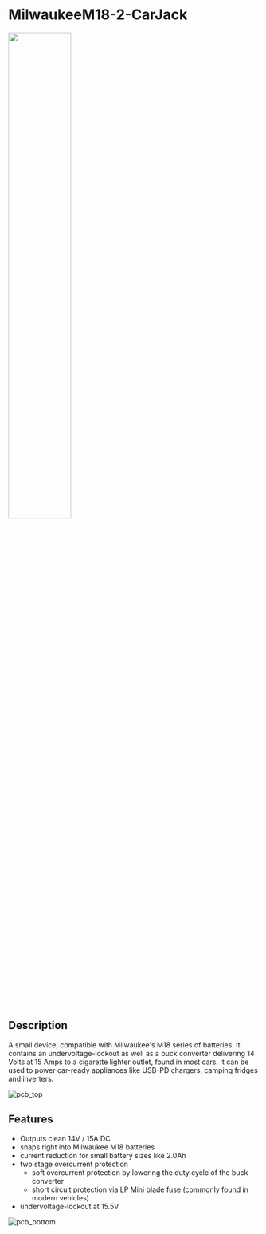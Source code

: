 # MilwaukeeM18-2-CarJack
<img src="(https://github.com/BrennerLu/MilwaukeeM18-2-CarJack/blob/main/images/assembly.png)" width="50%" height="50%">

## Description

A small device, compatible with Milwaukee's M18 series of batteries. It contains an undervoltage-lockout as well as a buck converter delivering 14 Volts at 15 Amps to a cigarette lighter outlet, found in most cars. It can be used to power car-ready appliances like USB-PD chargers, camping fridges and inverters.

![pcb_top](https://github.com/BrennerLu/MilwaukeeM18-2-CarJack/blob/main/images/pcb_top.png)
## Features
- Outputs clean 14V / 15A DC
- snaps right into Milwaukee M18 batteries
- current reduction for small battery sizes like 2.0Ah
- two stage overcurrent protection
  - soft overcurrent protection by lowering the duty cycle of the buck converter
  - short circuit protection via LP Mini blade fuse (commonly found in modern vehicles)
- undervoltage-lockout at 15.5V

![pcb_bottom](https://github.com/BrennerLu/MilwaukeeM18-2-CarJack/blob/main/images/pcb_botttom.PNG)
